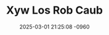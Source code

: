 ---
layout: movie-video-data
date: 2025-03-01 21:25:08 -0960
categories: movie

# Site Attributes
title: "Xyw Los Rob Caub"
permalink: "/movie/Xyw_Los_Rob_Caub"

# Movie Attributes
synopsis: ""
producer: "Moonlight Production"
director: ""
writer: ""
video_link: "https://youtu.be/j1RxiOYHB8w?si=61Enam6wj4vNif73"
genre: "Horror"
year: "1998"
release_type: "VHS"
storage: "Center for Hmong Studies"
thumbnail: "/assets/images/movie_thumbnails/Xyw Los Rob Caub.jpeg"
publishing_company: "Moonlight Production"

# Sequels + Parts
base_movie: ""
total_parts: 
sequel: ""

# Movie Cast
cast:
#VALUE!
---